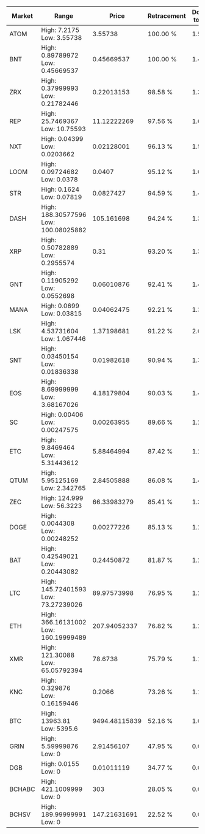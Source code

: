 | Market | Range | Price| Retracement | Doubles to 50% |
| --- | --- | --- | --- | --- |
| ATOM | High: 7.2175<br />Low: 3.55738 | 3.55738 | 100.00 % | 1.51 |
| BNT | High: 0.89789972<br />Low: 0.45669537 | 0.45669537 | 100.00 % | 1.48 |
| ZRX | High: 0.37999993<br />Low: 0.21782446 | 0.22013153 | 98.58 % | 1.36 |
| REP | High: 25.7469367<br />Low: 10.75593 | 11.12222269 | 97.56 % | 1.64 |
| NXT | High: 0.04399<br />Low: 0.0203662 | 0.02128001 | 96.13 % | 1.51 |
| LOOM | High: 0.09724682<br />Low: 0.0378 | 0.0407 | 95.12 % | 1.66 |
| STR | High: 0.1624<br />Low: 0.07819 | 0.0827427 | 94.59 % | 1.45 |
| DASH | High: 188.30577596<br />Low: 100.08025882 | 105.161698 | 94.24 % | 1.37 |
| XRP | High: 0.50782889<br />Low: 0.2955574 | 0.31 | 93.20 % | 1.30 |
| GNT | High: 0.11905292<br />Low: 0.0552698 | 0.06010876 | 92.41 % | 1.45 |
| MANA | High: 0.0699<br />Low: 0.03815 | 0.04062475 | 92.21 % | 1.33 |
| LSK | High: 4.53731604<br />Low: 1.067446 | 1.37198681 | 91.22 % | 2.04 |
| SNT | High: 0.03450154<br />Low: 0.01836338 | 0.01982618 | 90.94 % | 1.33 |
| EOS | High: 8.69999999<br />Low: 3.68167026 | 4.18179804 | 90.03 % | 1.48 |
| SC | High: 0.00406<br />Low: 0.00247575 | 0.00263955 | 89.66 % | 1.24 |
| ETC | High: 9.8469464<br />Low: 5.31443612 | 5.88464994 | 87.42 % | 1.29 |
| QTUM | High: 5.95125169<br />Low: 2.342765 | 2.84505888 | 86.08 % | 1.46 |
| ZEC | High: 124.999<br />Low: 56.3223 | 66.33983279 | 85.41 % | 1.37 |
| DOGE | High: 0.0044308<br />Low: 0.00248252 | 0.00277226 | 85.13 % | 1.25 |
| BAT | High: 0.42549021<br />Low: 0.20443082 | 0.24450872 | 81.87 % | 1.29 |
| LTC | High: 145.72401593<br />Low: 73.27239026 | 89.97573998 | 76.95 % | 1.22 |
| ETH | High: 366.16131002<br />Low: 160.19999489 | 207.94052337 | 76.82 % | 1.27 |
| XMR | High: 121.30088<br />Low: 65.05792394 | 78.6738 | 75.79 % | 1.18 |
| KNC | High: 0.329876<br />Low: 0.16159446 | 0.2066 | 73.26 % | 1.19 |
| BTC | High: 13963.81<br />Low: 5395.6 | 9494.48115839 | 52.16 % | 1.02 |
| GRIN | High: 5.59999876<br />Low: 0 | 2.91456107 | 47.95 % | 0.00 |
| DGB | High: 0.0155<br />Low: 0 | 0.01011119 | 34.77 % | 0.00 |
| BCHABC | High: 421.1009999<br />Low: 0 | 303 | 28.05 % | 0.00 |
| BCHSV | High: 189.99999991<br />Low: 0 | 147.21631691 | 22.52 % | 0.00 |
